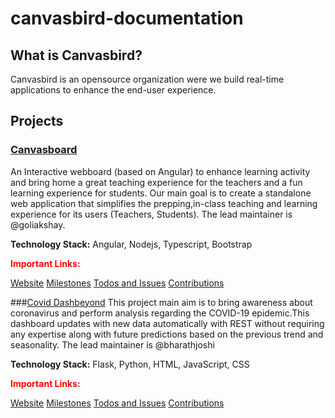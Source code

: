 # canvasbird-documentation
## What is Canvasbird?
Canvasbird is an opensource organization were we build real-time applications to enhance the end-user experience.

<!-- ## Important Links: -->
<!-- Our homepage: https://www.canvasbird.org -->
<!-- If you want to get in touch with the team with issues other than documentation, head to the gitter channel [here](#) -->
<!-- If you are looking for contribution click [here]() for Instructions. -->
<!-- For Wiki click [here]() -->
<!-- Project Checklists [Click here]() -->

## Projects
<!-- canvasboard -->

### [Canvasboard](https://github.com/Canvasbird/canvasboard)
An Interactive webboard (based on Angular) to enhance learning activity and bring home a great teaching experience for the teachers and a fun learning experience for students. Our main goal is to create a standalone web application that simplifies the prepping,in-class teaching and learning experience for its users (Teachers, Students). The lead maintainer is @goliakshay. 

<strong>Technology Stack:</strong> Angular, Nodejs, Typescript, Bootstrap
<p><strong style="color:red">Important Links:</strong></p>

[Website]()
[Milestones]()
[Todos and Issues]('https://github.com/Canvasbird/canvasboard/issues')
[Contributions]()

<!-- covid Dashbeyond -->
###[Covid Dashbeyond]('https://github.com/Canvasbird/mlc19-backend')
This project main aim is to bring awareness about coronavirus and perform analysis regarding the COVID-19 epidemic.This dashboard updates with new data automatically with REST without requiring any expertise along with future predictions based on the previous trend and seasonality. The lead maintainer is @bharathjoshi

<strong>Technology Stack:</strong> <span>Flask, Python, HTML, JavaScript, CSS</span>
<p><strong style="color:red">Important Links:</strong></p>


[Website]()
[Milestones]()
[Todos and Issues]()
[Contributions]()


<!-- ### CamLecture  -->
<!-- ### NLP based Emotions recommendation -->
<!-- ### AutoML -->
